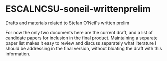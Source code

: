# ESCALNCSU-soneil-writtenprelim
Drafts and materials related to Stefan O'Neil's written prelim

For now the only two documents here are the current draft, and a list of candidate papers for inclusion in the final product. Maintaining a separate paper list makes it easy to review and discuss separately what literature I should be addressing in the final version, without bloating the draft with this information.
